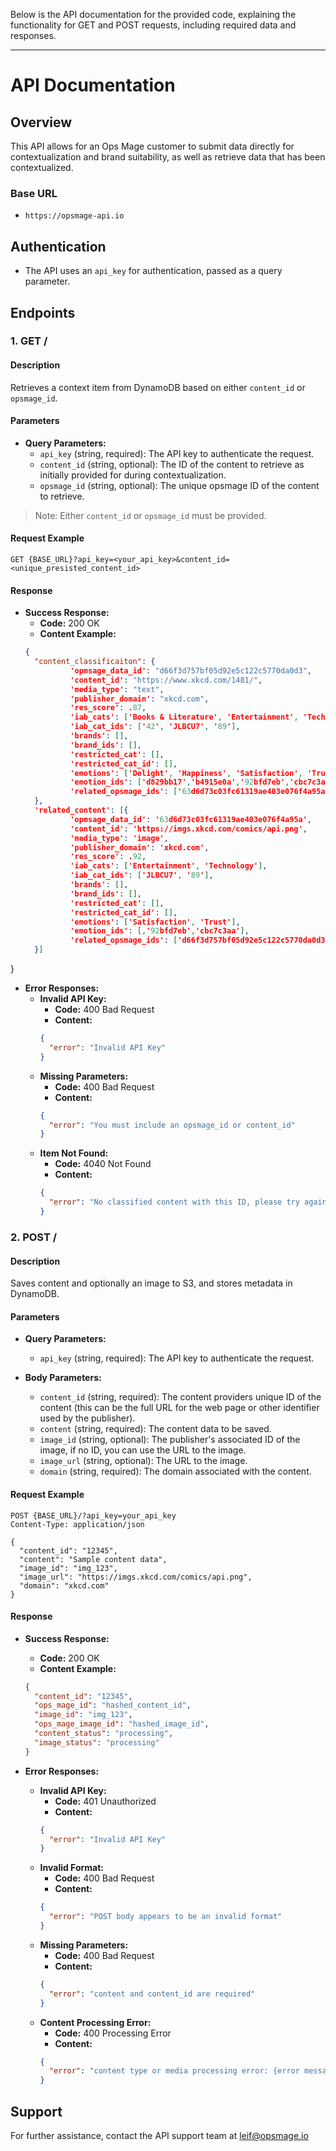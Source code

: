 Below is the API documentation for the provided code, explaining the functionality for GET and POST requests, including required data and responses.

---

# API Documentation

## Overview
This API allows for an Ops Mage customer to submit data directly for contextualization and brand suitability, as well as retrieve data that has been contextualized. 

### Base URL
- `https://opsmage-api.io`

## Authentication
- The API uses an `api_key` for authentication, passed as a query parameter.

## Endpoints

### 1. GET /

#### Description
Retrieves a context item from DynamoDB based on either `content_id` or `opsmage_id`.

#### Parameters

- **Query Parameters:**
  - `api_key` (string, required): The API key to authenticate the request.
  - `content_id` (string, optional): The ID of the content to retrieve as initially provided for during contextualization.
  - `opsmage_id` (string, optional): The unique opsmage ID of the content to retrieve.

> Note: Either `content_id` or `opsmage_id` must be provided.

#### Request Example

```http
GET {BASE_URL}?api_key=<your_api_key>&content_id=<unique_presisted_content_id>
```

#### Response

- **Success Response:**
  - **Code:** 200 OK
  - **Content Example:**
  ```json
  {
    "content_classificaiton": {
            'opmsage_data_id': "d66f3d757bf05d92e5c122c5770da0d3",
            'content_id': "https://www.xkcd.com/1481/",
            'media_type': "text",
            'publisher_domain': "xkcd.com",
            'res_score': .87,
            'iab_cats': ['Books & Literature', 'Entertainment', 'Technology'],
            'iab_cat_ids': ['42', 'JLBCU7', '89'],
            'brands': [],
            'brand_ids': [],
            'restricted_cat': [],
            'restricted_cat_id': [],
            'emotions': ['Delight', 'Happiness', 'Satisfaction', 'Trust'],
            'emotion_ids': ['d829bb17','b4915e0a','92bfd7eb','cbc7c3aa'],
            'related_opsmage_ids': ['63d6d73c03fc61319ae403e076f4a95a']
    },
    'related_content': [{
            'opmsage_data_id': '63d6d73c03fc61319ae403e076f4a95a',
            'content_id': 'https://imgs.xkcd.com/comics/api.png',
            'media_type': 'image',
            'publisher_domain': 'xkcd.com',
            'res_score': .92,
            'iab_cats': ['Entertainment', 'Technology'],
            'iab_cat_ids': ['JLBCU7', '89'],
            'brands': [],
            'brand_ids': [],
            'restricted_cat': [],
            'restricted_cat_id': [],
            'emotions': ['Satisfaction', 'Trust'],
            'emotion_ids': [,'92bfd7eb','cbc7c3aa'],
            'related_opsmage_ids': ['d66f3d757bf05d92e5c122c5770da0d3']
    }]
}


- **Error Responses:**
  - **Invalid API Key:**
    - **Code:** 400 Bad Request
    - **Content:**
    ```json
    {
      "error": "Invalid API Key"
    }
    ```
  - **Missing Parameters:**
    - **Code:** 400 Bad Request
    - **Content:**
    ```json
    {
      "error": "You must include an opsmage_id or content_id"
    }
    ```
  - **Item Not Found:**
    - **Code:** 4040 Not Found
    - **Content:**
    ```json
    {
      "error": "No classified content with this ID, please try again later."
    }
    ```

### 2. POST /

#### Description
Saves content and optionally an image to S3, and stores metadata in DynamoDB.

#### Parameters

- **Query Parameters:**
  - `api_key` (string, required): The API key to authenticate the request.

- **Body Parameters:**
  - `content_id` (string, required): The content providers unique ID of the content (this can be the full URL for the web page or other identifier used by the publisher). 
  - `content` (string, required): The content data to be saved.
  - `image_id` (string, optional): The publisher's associated ID of the image, if no ID, you can use the URL to the image.
  - `image_url` (string, optional): The URL to the image.
  - `domain` (string, required): The domain associated with the content.

#### Request Example

```http
POST {BASE_URL}/?api_key=your_api_key
Content-Type: application/json

{
  "content_id": "12345",
  "content": "Sample content data",
  "image_id": "img_123",
  "image_url": "https://imgs.xkcd.com/comics/api.png",
  "domain": "xkcd.com"
}
```

#### Response

- **Success Response:**
  - **Code:** 200 OK
  - **Content Example:**
  ```json
  {
    "content_id": "12345",
    "ops_mage_id": "hashed_content_id",
    "image_id": "img_123",
    "ops_mage_image_id": "hashed_image_id",
    "content_status": "processing",
    "image_status": "processing"
  }
  ```

- **Error Responses:**
  - **Invalid API Key:**
    - **Code:** 401 Unauthorized
    - **Content:**
    ```json
    {
      "error": "Invalid API Key"
    }
    ```
  - **Invalid Format:**
    - **Code:** 400 Bad Request
    - **Content:**
    ```json
    {
      "error": "POST body appears to be an invalid format"
    }
    ```
  - **Missing Parameters:**
    - **Code:** 400 Bad Request
    - **Content:**
    ```json
    {
      "error": "content and content_id are required"
    }
    ```
  - **Content Processing Error:**
    - **Code:** 400 Processing Error
    - **Content:**
    ```json
    {
      "error": "content type or media processing error: {error message}"
    }
    ```


## Support

For further assistance, contact the API support team at leif@opsmage.io
